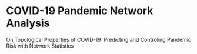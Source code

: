 # COVID-19 Pandemic Network Analysis
 On Topological Properties of COVID-19: Predicting and Controling Pandemic Risk with Network Statistics
